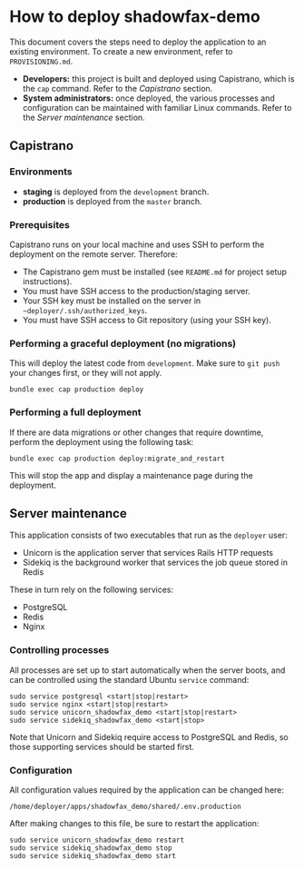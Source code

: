 # How to deploy shadowfax-demo

This document covers the steps need to deploy the application to an existing environment. To create a new environment, refer to `PROVISIONING.md`.

* **Developers:** this project is built and deployed using Capistrano, which is the `cap` command. Refer to the *Capistrano* section.
* **System administrators:** once deployed, the various processes and configuration can be maintained with familiar Linux commands. Refer to the *Server maintenance* section.


## Capistrano

### Environments

* **staging** is deployed from the `development` branch.
* **production** is deployed from the `master` branch.

### Prerequisites

Capistrano runs on your local machine and uses SSH to perform the deployment on the remote server. Therefore:

* The Capistrano gem must be installed (see `README.md` for project setup instructions).
* You must have SSH access to the production/staging server.
* Your SSH key must be installed on the server in `~deployer/.ssh/authorized_keys`.
* You must have SSH access to Git repository (using your SSH key).

### Performing a graceful deployment (no migrations)

This will deploy the latest code from `development`. Make sure to `git push` your changes first, or they will not apply.

```
bundle exec cap production deploy
```

### Performing a full deployment

If there are data migrations or other changes that require downtime, perform the deployment using the following task:

```
bundle exec cap production deploy:migrate_and_restart
```

This will stop the app and display a maintenance page during the deployment.


## Server maintenance

This application consists of two executables that run as the `deployer` user:

* Unicorn is the application server that services Rails HTTP requests
* Sidekiq is the background worker that services the job queue stored in Redis

These in turn rely on the following services:

* PostgreSQL
* Redis
* Nginx

### Controlling processes

All processes are set up to start automatically when the server boots, and can be controlled using the standard Ubuntu `service` command:

```
sudo service postgresql <start|stop|restart>
sudo service nginx <start|stop|restart>
sudo service unicorn_shadowfax_demo <start|stop|restart>
sudo service sidekiq_shadowfax_demo <start|stop>
```

Note that Unicorn and Sidekiq require access to PostgreSQL and Redis, so those supporting services should be started first.

### Configuration

All configuration values required by the application can be changed here:

```
/home/deployer/apps/shadowfax_demo/shared/.env.production
```

After making changes to this file, be sure to restart the application:

```
sudo service unicorn_shadowfax_demo restart
sudo service sidekiq_shadowfax_demo stop
sudo service sidekiq_shadowfax_demo start
```
